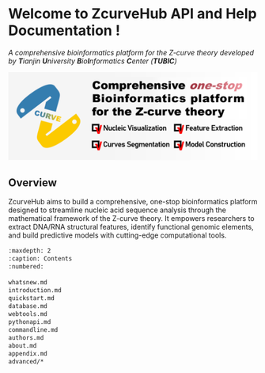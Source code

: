# Welcome to ZcurveHub API and Help Documentation !
*A comprehensive bioinformatics platform for the Z-curve theory developed by **T**ianjin **U**niversity **B**io**I**nformatics **C**enter (**TUBIC**)*  

![ZcurveHub LOGO](./images/logo.png)
## Overview
ZcurveHub aims to build a comprehensive, one-stop bioinformatics platform designed to streamline nucleic acid sequence analysis through the mathematical framework of the Z-curve theory. It empowers researchers to extract DNA/RNA structural features, identify functional genomic elements, and build predictive models with cutting-edge computational tools.

```{toctree}
:maxdepth: 2
:caption: Contents
:numbered:

whatsnew.md
introduction.md
quickstart.md
database.md
webtools.md
pythonapi.md
commandline.md
authors.md
about.md
appendix.md
advanced/*

